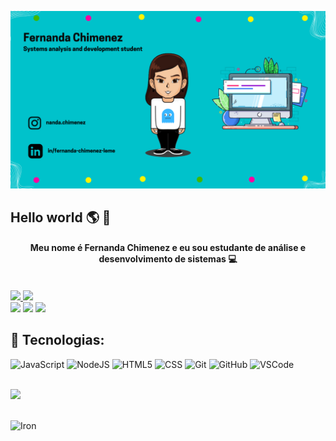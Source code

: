 ![capa github](https://github.com/fernandachimenez21/fernandachimenez21/blob/main/capa.png)  

## Hello world 🌎 👋

<h4><p align="center">Meu nome é Fernanda Chimenez e eu sou estudante de análise e desenvolvimento de sistemas 💻 </p></h4><br>

 <div>
  <a href="https://github.com/fernandachimenez21">
  <img height="180em" src="https://github-readme-stats.vercel.app/api?username=fernandachimenez21&show_icons=true&theme=dracula&include_all_commits=true&count_private=true"/>
  <img height="151em" src="https://github-readme-stats.vercel.app/api/top-langs/?username=fernandachimenez21&layout=compact&langs_count=8&theme=dracula"/>
<div>
  <div>
  <a href = "mailto: fchimenezleme@gmail.com"><img src="https://img.shields.io/badge/-Gmail-%23EA4335?style=for-the-badge&logo=gmail&logoColor=white" target="_blank"></a>
  <a href="https://www.linkedin.com/in/fernanda-chimenez-leme/" target="_blank"><img src="https://img.shields.io/badge/-LinkedIn-%230077B5?style=for-the-badge&logo=linkedin&logoColor=white" target="_blank"></a>
  <a href="https://instagram.com/nanda.chimenez" target="_blank"><img src="https://img.shields.io/badge/-Instagram-%23E4405F?style=for-the-badge&logo=instagram&logoColor=white" target="_blank"></a>
</div>


## 👾 Tecnologias:

![JavaScript](https://img.shields.io/badge/-JavaScript-black?style=flat-square&logo=javascript)
![NodeJS](https://img.shields.io/badge/-Nodejs-339933?style=flat-square&logo=Node.js&logoColor=white)
![HTML5](https://img.shields.io/badge/-HTML5-E34F26?style=flat-square&logo=html5&logoColor=white)
![CSS](https://img.shields.io/badge/-CSS-1572B6?style=flat-square&logo=css)
![Git](https://img.shields.io/badge/-Git-black?style=flat-square&logo=git)
![GitHub](https://img.shields.io/badge/-GitHub-181717?style=flat-square&logo=github)
![VSCode](https://img.shields.io/badge/-VSCode-007ACC?style=flat-square&logo=visual-studio-code&logoColor=white) <br><br>

![](https://komarev.com/ghpvc/?username=fernandachimenez21&color=blue&style=flat)

<div style="display: inline_block"><br>
  <img align="left" alt="Iron" src="https://media.giphy.com/media/11e56tPCqD9kjK/giphy.gif">
</div> <br><br> 




